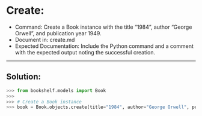 # Create:

- Command: Create a Book instance with the title “1984”, author “George Orwell”, and publication year 1949.
- Document in: create.md
- Expected Documentation: Include the Python command and a comment with the expected output noting the successful creation.

---
## Solution:
```python
>>> from bookshelf.models import Book
>>>
>>> # Create a Book instance
>>> book = Book.objects.create(title="1984", author="George Orwell", publication_year=1984)
```